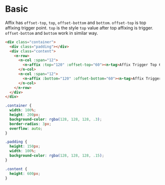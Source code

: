 # Basic
Affix has `offset-top`, `top`, `offset-bottom` and `bottom`. `offset-top` is top affixing trigger point. `top` is the style `top` value after top affixing is trigger. `offset-bottom` and `bottom` work in similar way.
```html
<div class="container">
  <div class="padding"></div>
  <div class="content">
    <n-row>
      <n-col :span="12">
        <n-affix :top="120" :offset-top="60"><n-tag>Affix Trigger Top 60px</n-tag></n-affix>
      </n-col>
      <n-col :span="12">
        <n-affix :bottom="120" :offset-bottom="60"><n-tag>Affix Trigger Bottom 60px</n-tag></n-affix>
      </n-col>
    </n-row>
  </div>
</div>
```
```css
.container {
  width: 100%;
  height: 200px;
  background-color: rgba(128, 128, 128, .3);
  border-radius: 3px;
  overflow: auto;
}

.padding {
  height: 150px;
  width: 100%;
  background-color: rgba(128, 128, 128, .15);
}

.content {
  height: 600px;
}
```